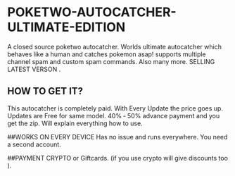 # POKETWO-AUTOCATCHER-ULTIMATE-EDITION
A closed source poketwo autocatcher. 
Worlds ultimate autocatcher which behaves like a human and catches pokemon asap!
supports multiple channel spam and custom spam commands. Also many more.
SELLING LATEST VERSON .

## HOW TO GET IT?
This autocatcher is completely paid.
With Every Update the price goes up. 
Updates are Free for same model.
40% ‐ 50% advance payment and you get the zip. 
Will explain everything how to use.

##WORKS ON EVERY DEVICE 
Has no issue and runs everywhere.
You need a second account.

##PAYMENT 
CRYPTO or Giftcards.
(if you use crypto will give discounts too ).

